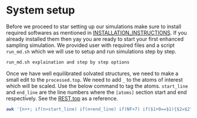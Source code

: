 # System setup

Before we proceed to star setting up our simulations make sure to install required softwares as mentioned in [INSTALLATION_INSTRUCTIONS](./INSTALLATION_INSTRUCTIONS/). If you already installed them then yay you are ready to start your first enhanced sampling simulation. We provided user with required files and a script `run_md.sh` which we will use to setup and run simulations step by step.

```bash
run_md.sh explaination and step by step options
```

Once we have well equilibrated solvated structures, we need to make a small edit to the `processed.top`.  We need to add `_` to the atoms of interest which will be scaled. Use the below command to tag the atoms. `start_line` and `end_line` are the line numbers where the `[atoms]` section start and end respectively. See the [REST.top](./reference_files/og_topology/REST.top) as a reference.

```bash
awk '{n++; if(n>start_line) if(n<end_line) if(NF>7) if($1+0==$1){$2=$2"_"}; print;}' processed.top > REST.top
```

